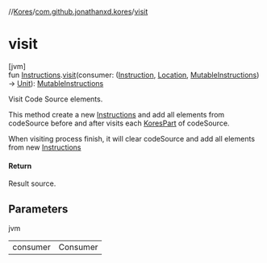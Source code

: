 //[Kores](../../index.md)/[com.github.jonathanxd.kores](index.md)/[visit](visit.md)

# visit

[jvm]\
fun [Instructions](-instructions/index.md).[visit](visit.md)(consumer: ([Instruction](-instruction/index.md), [Location](-location/index.md), [MutableInstructions](-mutable-instructions/index.md)) -> [Unit](https://kotlinlang.org/api/latest/jvm/stdlib/kotlin/-unit/index.html)): [MutableInstructions](-mutable-instructions/index.md)

Visit Code Source elements.

This method create a new [Instructions](-instructions/index.md) and add all elements from codeSource before and after visits each [KoresPart](-kores-part/index.md) of codeSource.

When visiting process finish, it will clear codeSource and add all elements from new [Instructions](-instructions/index.md)

#### Return

Result source.

## Parameters

jvm

| | |
|---|---|
| consumer | Consumer |
